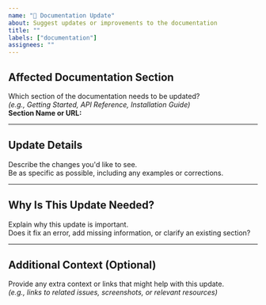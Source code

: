 ```yaml
---
name: "📄 Documentation Update"
about: Suggest updates or improvements to the documentation
title: ""
labels: ["documentation"]
assignees: ""
---
```


## Affected Documentation Section

Which section of the documentation needs to be updated?  
_(e.g., Getting Started, API Reference, Installation Guide)_  
**Section Name or URL:**

---

## Update Details

Describe the changes you'd like to see.  
Be as specific as possible, including any examples or corrections.

---

## Why Is This Update Needed?

Explain why this update is important.  
Does it fix an error, add missing information, or clarify an existing section?

---

## Additional Context (Optional)

Provide any extra context or links that might help with this update.  
_(e.g., links to related issues, screenshots, or relevant resources)_
